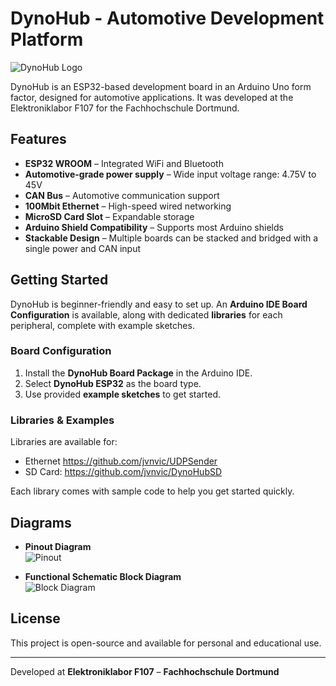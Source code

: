 # DynoHub - Automotive Development Platform

![DynoHub Logo](https://i.imgur.com/MOfc0t5.png)

DynoHub is an ESP32-based development board in an Arduino Uno form factor, designed for automotive applications. It was developed at the Elektroniklabor F107 for the Fachhochschule Dortmund.

## Features

- **ESP32 WROOM** – Integrated WiFi and Bluetooth
- **Automotive-grade power supply** – Wide input voltage range: 4.75V to 45V
- **CAN Bus** – Automotive communication support
- **100Mbit Ethernet** – High-speed wired networking
- **MicroSD Card Slot** – Expandable storage
- **Arduino Shield Compatibility** – Supports most Arduino shields
- **Stackable Design** – Multiple boards can be stacked and bridged with a single power and CAN input

## Getting Started

DynoHub is beginner-friendly and easy to set up. An **Arduino IDE Board Configuration** is available, along with dedicated **libraries** for each peripheral, complete with example sketches.

### Board Configuration
1. Install the **DynoHub Board Package** in the Arduino IDE.
2. Select **DynoHub ESP32** as the board type.
3. Use provided **example sketches** to get started.

### Libraries & Examples
Libraries are available for:
- Ethernet https://github.com/jvnvic/UDPSender
- SD Card: https://github.com/jvnvic/DynoHubSD

Each library comes with sample code to help you get started quickly.

## Diagrams

- **Pinout Diagram**  
  ![Pinout](https://i.imgur.com/xDfqLQV.png)

- **Functional Schematic Block Diagram**  
  ![Block Diagram](https://i.imgur.com/NUwmpEC.png)
## License
This project is open-source and available for personal and educational use.

---

Developed at **Elektroniklabor F107** – **Fachhochschule Dortmund**
